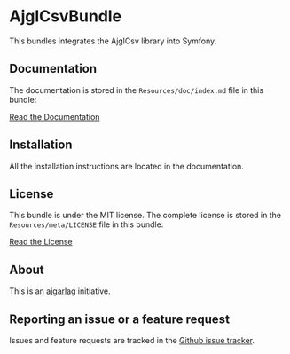 AjglCsvBundle
=====================

This bundles integrates the AjglCsv library into Symfony.


Documentation
-------------

The documentation is stored in the `Resources/doc/index.md` file in this bundle:

[Read the Documentation](Resources/doc/index.md)


Installation
------------

All the installation instructions are located in  the documentation.


License
-------

This bundle is under the MIT license. The complete license is stored in the `Resources/meta/LICENSE` file in this bundle:

[Read the License](Resources/meta/LICENSE)


About
-----

This is an [ajgarlag](http://aj.garcialagar.es) initiative.


Reporting an issue or a feature request
---------------------------------------

Issues and feature requests are tracked in the [Github issue tracker](https://github.com/ajgarlag/AjglCsvBundle/issues).
